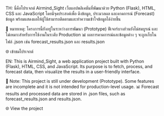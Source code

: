 TH:
นี่คือโปรเจกต์ Airmind_Sight เว็บแอปพลิเคชันที่พัฒนาด้วย Python (Flask), HTML, CSS และ JavaScript โดยมีจุดประสงค์เพื่อ ดึงข้อมูล, ประมวลผล และคาดการณ์ (Forecast) ข้อมูล พร้อมแสดงผลให้ผู้ใช้สามารถติดตามและทำความเข้าใจข้อมูลได้ง่ายขึ้น

🔖 หมายเหตุ: โครงการนี้ยังอยู่ในระหว่างการพัฒนา (Prototype) ฟีเจอร์บางส่วนยังไม่สมบูรณ์ และไม่เหมาะสำหรับการใช้งานในระดับ Production
📊 ผลการคาดการณ์และข้อมูลต่าง ๆ จะถูกเก็บในไฟล์ .json เช่น forecast_results.json และ results.json

🌐 เข้าชมโปรเจกต์

EN:
This is Airmind_Sight, a web application project built with Python (Flask), HTML, CSS, and JavaScript. Its purpose is to fetch, process, and forecast data, then visualize the results in a user-friendly interface.

🔖 Note: This project is still under development (Prototype). Some features are incomplete and it is not intended for production-level usage.
📊 Forecast results and processed data are stored in .json files, such as forecast_results.json and results.json.

🌐 View the project
